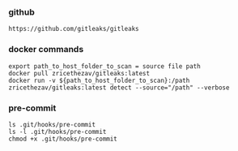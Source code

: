 ### github
    https://github.com/gitleaks/gitleaks

### docker commands
    export path_to_host_folder_to_scan = source file path
    docker pull zricethezav/gitleaks:latest
    docker run -v ${path_to_host_folder_to_scan}:/path zricethezav/gitleaks:latest detect --source="/path" --verbose

### pre-commit
    ls .git/hooks/pre-commit
    ls -l .git/hooks/pre-commit
    chmod +x .git/hooks/pre-commit
